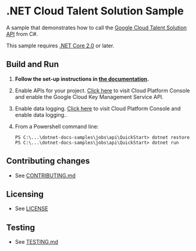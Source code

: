 # .NET Cloud Talent Solution Sample

A sample that demonstrates how to call the
[Google Cloud Talent Solution API](https://cloud.google.com/talent-solution/docs) from C#.

This sample requires [.NET Core 2.0](
    https://www.microsoft.com/net/core) or later.

## Build and Run

1.  **Follow the set-up instructions in [the documentation](https://cloud.google.com/dotnet/docs/setup).**

2.  Enable APIs for your project.
    [Click here](https://console.cloud.google.com/flows/enableapi?apiid=jobs.googleapis.com&showconfirmation=true)
    to visit Cloud Platform Console and enable the Google Cloud Key Management Service API.

3.  Enable data logging. 
    [Click here](https://cloud.google.com/job-discovery/docs/before-you-begin)
    to visit Cloud Platform Console and enable data logging..

3.  From a Powershell command line:
    ```
    PS C:\...\dotnet-docs-samples\jobs\api\QuickStart> dotnet restore
    PS C:\...\dotnet-docs-samples\jobs\api\QuickStart> dotnet run
    ```

## Contributing changes

* See [CONTRIBUTING.md](../../../CONTRIBUTING.md)

## Licensing

* See [LICENSE](../../../LICENSE)

## Testing

* See [TESTING.md](../../../TESTING.md)
